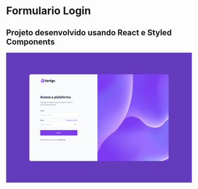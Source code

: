 # Formulario Login
## Projeto desenvolvido usando React e Styled Components

![capa](/src/assets/cover.png)